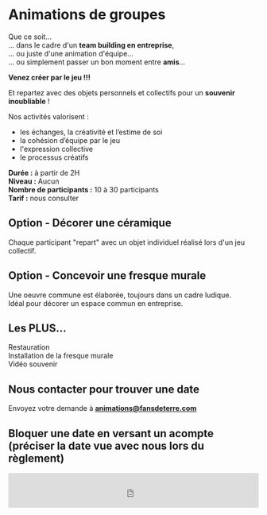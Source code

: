 # Animations de groupes
Que ce soit...   
... dans le cadre d'un **team building en entreprise**,   
... ou juste d'une animation d'équipe...   
... ou simplement passer un bon moment entre **amis**...  

**Venez créer par le jeu !!!**    

Et repartez avec des objets personnels et collectifs pour un **souvenir inoubliable** !  

Nos activités valorisent :  
- les échanges, la créativité et l’estime de soi
- la cohésion d’équipe par le jeu
- l'expression collective
- le processus créatifs  

**Durée :** à partir de 2H  
**Niveau :** Aucun  
**Nombre de participants :** 10 à 30 participants  
**Tarif :** nous consulter  

## Option - Décorer une céramique  
Chaque participant "repart" avec un objet individuel réalisé lors d'un jeu collectif.   

## Option - Concevoir une fresque murale
Une oeuvre commune est élaborée, toujours dans un cadre ludique.  
Idéal pour décorer un espace commun en entreprise.


## Les PLUS...    
Restauration  
Installation de la fresque murale  
Vidéo souvenir  

## Nous contacter pour trouver une date  
Envoyez votre demande à **animations@fansdeterre.com**       


## Bloquer une date en versant un acompte (préciser la date vue avec nous lors du règlement)
<iframe id="haWidget" allowtransparency="true" src="https://www.helloasso.com/associations/fans-de-terre/evenements/reglement-libre/widget-bouton" style="width: 100%; height: 70px; border: none;"></iframe>  
